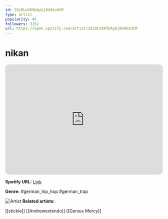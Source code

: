 ```yaml
---
id: 2OiRLm3KVbAyUj8U4SoUCM
type: artist
popularity: 45
followers: 3151
url: https://open.spotify.com/artist/2OiRLm3KVbAyUj8U4SoUCM
---
```

# nikan

<iframe style="border-radius:12px" src="https://open.spotify.com/embed/artist/2OiRLm3KVbAyUj8U4SoUCM" width="100%" height="352" frameBorder="0" allowfullscreen="" allow="autoplay; clipboard-write; encrypted-media; fullscreen; picture-in-picture" loading="lazy"></iframe>

**Spotify URL:** [Link](https://open.spotify.com/artist/2OiRLm3KVbAyUj8U4SoUCM)

**Genre:**  #german_hip_hop #german_trap

![Artist](https://i.scdn.co/image/ab6761610000e5ebfc2e0c2dfe5ffa67f1ec6d61)
**Related artists:**

[[stickle]]
[[Andrewextendo]]
[[Genius Mercy]]
